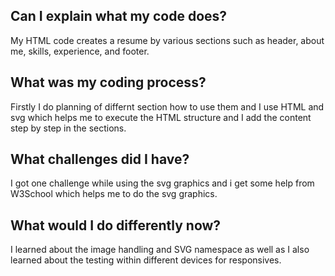 ## Can I explain what my code does?
My HTML code creates a resume by various sections such as header, about me, skills, experience, and footer.

## What was my coding process?
Firstly I do planning of differnt section how to use them and I use HTML and svg which helps me to execute the HTML structure and I add the content step by step in the sections.

## What challenges did I have?
I got one challenge while using the svg graphics and i get some help from W3School which helps me to do the svg graphics.

## What would I do differently now?
I learned about the image handling and SVG namespace as well as I also learned about the testing within different devices for responsives.